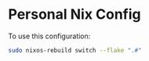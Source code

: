# Personal Nix Config

To use this configuration:

```bash
sudo nixos-rebuild switch --flake ".#"
```
